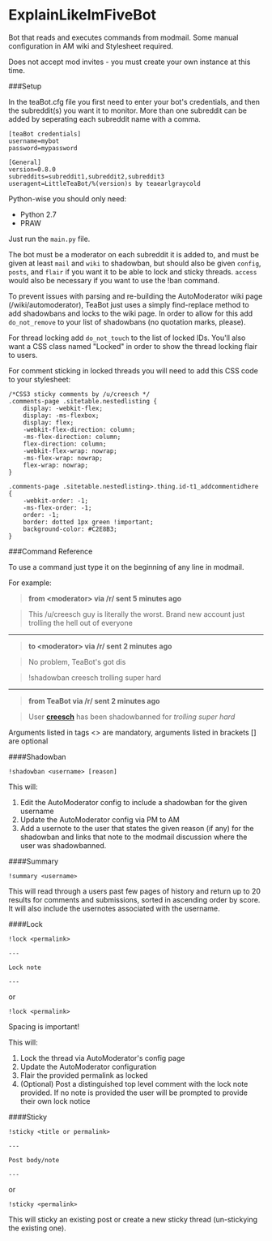 ExplainLikeImFiveBot
====================

Bot that reads and executes commands from modmail. Some manual configuration in AM wiki and Stylesheet required.

Does not accept mod invites - you must create your own instance at this time.

###Setup

In the teaBot.cfg file you first need to enter your bot's credentials, and then the subreddit(s) you want it to monitor. More than one subreddit can be added by seperating each subreddit name with a comma.

    [teaBot credentials]
    username=mybot
    password=mypassword

    [General]
    version=0.8.0
    subreddits=subreddit1,subreddit2,subreddit3
    useragent=LittleTeaBot/%(version)s by teaearlgraycold
    
Python-wise you should only need:

* Python 2.7
* PRAW

Just run the `main.py` file.
    
The bot must be a moderator on each subreddit it is added to, and must be given at least `mail` and `wiki` to shadowban, but should also be given `config`, `posts`, and `flair` if you want it to be able to lock and sticky threads. `access` would also be necessary if you want to use the !ban command.

To prevent issues with parsing and re-building the AutoModerator wiki page (/wiki/automoderator), TeaBot just uses a simply find-replace method to add shadowbans and locks to the wiki page. In order to allow for this add `do_not_remove` to your list of shadowbans (no quotation marks, please).

For thread locking add `do_not_touch` to the list of locked IDs. You'll also want a CSS class named "Locked" in order to show the thread locking flair to users.

For comment sticking in locked threads you will need to add this CSS code to your stylesheet:

    /*CSS3 sticky comments by /u/creesch */
    .comments-page .sitetable.nestedlisting {
        display: -webkit-flex;
        display: -ms-flexbox;
        display: flex;
        -webkit-flex-direction: column;
        -ms-flex-direction: column;
        flex-direction: column;
        -webkit-flex-wrap: nowrap;
        -ms-flex-wrap: nowrap;
        flex-wrap: nowrap;    
    }

    .comments-page .sitetable.nestedlisting>.thing.id-t1_addcommentidhere
    {
        -webkit-order: -1;
        -ms-flex-order: -1;
        order: -1;
        border: dotted 1px green !important;
        background-color: #C2E8B3;
    }

###Command Reference

To use a command just type it on the beginning of any line in modmail.

For example:

>**from&nbsp;\<moderator>&nbsp;via&nbsp;/r/<subreddit>&nbsp;sent&nbsp;5&nbsp;minutes&nbsp;ago**

>This /u/creesch guy is literally the worst. Brand new account just trolling the hell out of everyone

---

>**to&nbsp;\<moderator>&nbsp;via&nbsp;/r/<subreddit>&nbsp;sent&nbsp;2&nbsp;minutes&nbsp;ago**

>No problem, TeaBot's got dis

>!shadowban creesch trolling super hard

---

>**from&nbsp;TeaBot&nbsp;via&nbsp;/r/<subreddit>&nbsp;sent&nbsp;2&nbsp;minutes&nbsp;ago**

>User **[creesch](http://reddit.com/user/creesch)** has been shadowbanned for *trolling super hard*

Arguments listed in tags <> are mandatory, arguments listed in brackets [] are optional

####Shadowban

    !shadowban <username> [reason]

This will:

1. Edit the AutoModerator config to include a shadowban for the given username
2. Update the AutoModerator config via PM to AM
3. Add a usernote to the user that states the given reason (if any) for the shadowban and links that note to the modmail discussion where the user was shadowbanned.

####Summary

    !summary <username>

This will read through a users past few pages of history and return up to 20 results for comments and submissions, sorted in ascending order by score. It will also include the usernotes associated with the username.

####Lock

    !lock <permalink>

    ---

    Lock note

    ---

or

    !lock <permalink>

Spacing is important!

This will:

1. Lock the thread via AutoModerator's config page
2. Update the AutoModerator configuration
3. Flair the provided permalink as locked
4. (Optional) Post a distinguished top level comment with the lock note provided. If no note is provided the user will be prompted to provide their own lock notice

####Sticky

    !sticky <title or permalink>

    ---

    Post body/note

    ---

or

    !sticky <permalink>

This will sticky an existing post or create a new sticky thread (un-stickying the existing one).

